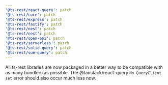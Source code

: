 ```yaml
---
'@ts-rest/react-query': patch
'@ts-rest/core': patch
'@ts-rest/express': patch
'@ts-rest/fastify': patch
'@ts-rest/nest': patch
'@ts-rest/next': patch
'@ts-rest/open-api': patch
'@ts-rest/serverless': patch
'@ts-rest/solid-query': patch
'@ts-rest/vue-query': patch
---
```


All ts-rest libraries are now packaged in a better way to be compatible with as many bundlers as possible. The @tanstack/react-query `No QueryClient set` error should also occur much less now.
